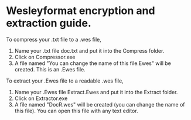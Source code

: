 # Wesleyformat encryption and extraction guide.
To compress your .txt file to a .wes file, 
1. Name your .txt file doc.txt and put it into the Compress folder.
2. Click on Compressor.exe
3. A file named "You can change the name of this file.Ewes" will be created. This is an .Ewes file.

To extract your .Ewes file to a readable .wes file,
1. Name your .Ewes file Extract.Ewes and put it into the Extract folder.
2. Click on Extractor.exe
3. A file named "DocR.wes" will be created (you can change the name of this file). You can open this file with any text editor.